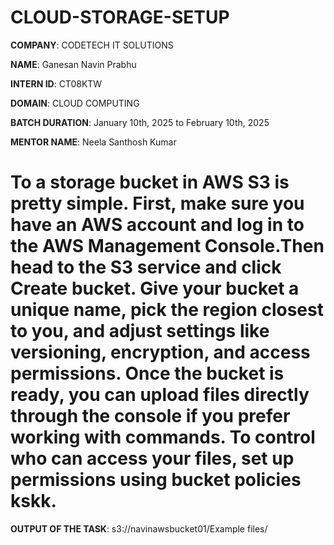  # CLOUD-STORAGE-SETUP

 **COMPANY**: CODETECH IT SOLUTIONS

 **NAME**:   Ganesan Navin Prabhu

 **INTERN ID**: CT08KTW

 **DOMAIN**: CLOUD COMPUTING

**BATCH DURATION**:  January 10th, 2025 to February 10th, 2025

**MENTOR NAME**: Neela Santhosh Kumar 

# To a storage bucket in AWS S3 is pretty simple. First, make sure you have an AWS account and log in to the AWS Management Console.Then head to the S3 service and click Create bucket. Give your bucket a unique name, pick the region closest to you, and adjust settings like versioning, encryption, and access permissions. Once the bucket is ready, you can upload files directly through the console if you prefer working with commands. To control who can access your files, set up permissions using bucket policies kskk.

**OUTPUT OF THE TASK**: s3://navinawsbucket01/Example files/
